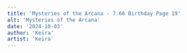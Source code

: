 ```yaml
---
title: 'Mysteries of the Arcana - 7.66 Birthday Page 19'
alt: 'Mysteries of the Arcana'
date: '2024-10-03'
author: 'Keira'
artist: 'Keira'
---
```


